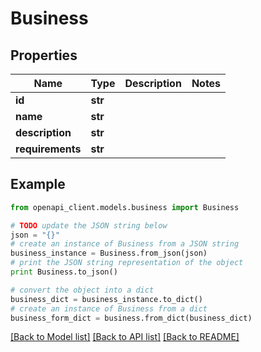 # Business


## Properties
Name | Type | Description | Notes
------------ | ------------- | ------------- | -------------
**id** | **str** |  | 
**name** | **str** |  | 
**description** | **str** |  | 
**requirements** | **str** |  | 

## Example

```python
from openapi_client.models.business import Business

# TODO update the JSON string below
json = "{}"
# create an instance of Business from a JSON string
business_instance = Business.from_json(json)
# print the JSON string representation of the object
print Business.to_json()

# convert the object into a dict
business_dict = business_instance.to_dict()
# create an instance of Business from a dict
business_form_dict = business.from_dict(business_dict)
```
[[Back to Model list]](../README.md#documentation-for-models) [[Back to API list]](../README.md#documentation-for-api-endpoints) [[Back to README]](../README.md)


